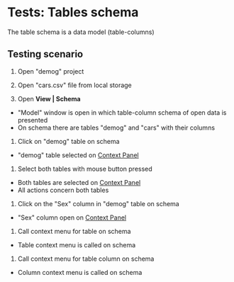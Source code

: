 <!-- TITLE: Tests: Tables Schema -->
<!-- SUBTITLE: -->

# Tests: Tables schema

The table schema is a data model (table-columns)

## Testing scenario

1. Open "demog" project

1. Open "cars.csv" file from local storage

1. Open **View | Schema**

* "Model" window is open in which table-column schema of open data is presented
* On schema there are tables "demog" and "cars" with their columns

1. Click on "demog" table on schema

* "demog" table selected on [Context Panel](../../datagrok/navigation.md#context-panel)

1. Select both tables with mouse button pressed

* Both tables are selected on [Context Panel](../../datagrok/navigation.md#context-panel)
* All actions concern both tables

1. Click on the "Sex" column in "demog" table on schema

* "Sex" column open on [Context Panel](../../datagrok/navigation.md#context-panel)

1. Call context menu for table on schema

* Table context menu is called on schema

1. Call context menu for table column on schema

* Column context menu is called on schema
